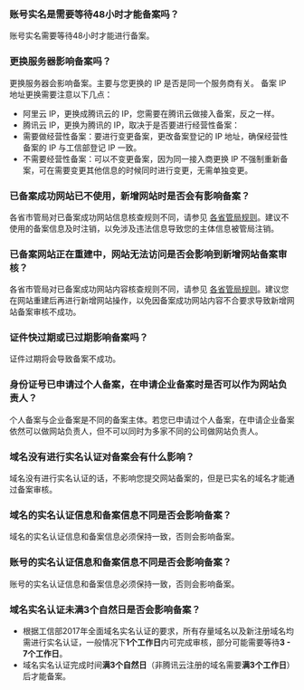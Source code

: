 ### 账号实名是需要等待48小时才能备案吗？
账号实名需要等待48小时才能进行备案。

### 更换服务器影响备案吗？
更换服务器会影响备案。主要与您更换的 IP 是否是同一个服务商有关。
备案 IP 地址更换需要注意以下几点：
- 阿里云 IP，更换成腾讯云的 IP，您需要在腾讯云做接入备案，反之一样。
- 腾讯云 IP，更换为腾讯的 IP，取决于是否要进行经营性备案：
 - 需要做经营性备案：要进行变更备案，更改备案登记的 IP 地址，确保经营性备案的 IP 与工信部登记 IP 一致。
 - 不需要经营性备案：可以不变更备案，因为同一接入商更换 IP 不强制重新备案，可在需要变更其他信息的时候同时进行变更，无需单独变更。

### 已备案成功网站已不使用，新增网站时是否会有影响备案？
各省市管局对已备案成功网站信息核查规则不同，请参见 [各省管局规则](https://cloud.tencent.com/document/product/243/3474)。建议不使用的备案信息及时注销，以免涉及违法信息导致您的主体信息被管局注销。

### 已备案网站正在重建中，网站无法访问是否会影响到新增网站备案审核？
各省市管局对已备案成功网站内容核查规则不同，请参见 [各省管局规则](https://cloud.tencent.com/document/product/243/3474)。建议您在网站重建后再进行新增网站操作，以免因备案成功网站内容不合要求导致新增网站备案审核不成功。

### 证件快过期或已过期影响备案吗？
证件过期将会导致备案不成功。

### 身份证号已申请过个人备案，在申请企业备案时是否可以作为网站负责人？
个人备案与企业备案是不同的备案主体。若您已申请过个人备案，在申请企业备案依然可以做网站负责人，但不可以同时为多家不同的公司做网站负责人。 

### 域名没有进行实名认证对备案会有什么影响？
域名没有进行实名认证的话，不影响您提交网站备案的，但是已实名的域名才能通过备案审核。

### 域名的实名认证信息和备案信息不同是否会影响备案？
域名的实名认证信息和备案信息必须保持一致，否则会影响备案。

### 账号的实名认证信息和备案信息不同是否会影响备案？
账号的实名认证信息和备案信息必须保持一致，否则会影响备案。

### 域名实名认证未满3个自然日是否会影响备案？
- 根据工信部2017年全面域名实名认证的要求，所有存量域名以及新注册域名均需进行实名认证，一般情况下**1个工作日**内可完成审核，部分可能需要等待**3 - 7个工作日**。
- 域名实名认证完成时间**满3个自然日**（非腾讯云注册的域名需要**满3个工作日**）后才能备案。



